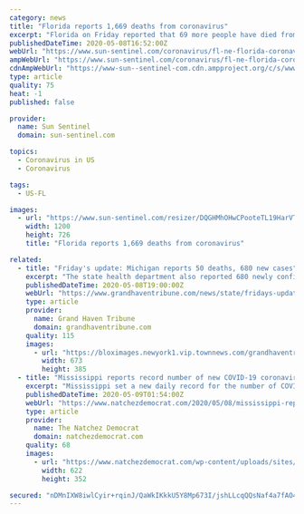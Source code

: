 ```yaml
---
category: news
title: "Florida reports 1,669 deaths from coronavirus"
excerpt: "Florida on Friday reported that 69 more people have died from the new coronavirus, bringing the total number of recorded deaths statewide to 1,669."
publishedDateTime: 2020-05-08T16:52:00Z
webUrl: "https://www.sun-sentinel.com/coronavirus/fl-ne-florida-coronavirus-cases-may-8-20200508-li7zljja4zesrgscqrpc3ydynu-story.html"
ampWebUrl: "https://www.sun-sentinel.com/coronavirus/fl-ne-florida-coronavirus-cases-may-8-20200508-li7zljja4zesrgscqrpc3ydynu-story.html?outputType=amp"
cdnAmpWebUrl: "https://www-sun--sentinel-com.cdn.ampproject.org/c/s/www.sun-sentinel.com/coronavirus/fl-ne-florida-coronavirus-cases-may-8-20200508-li7zljja4zesrgscqrpc3ydynu-story.html?outputType=amp"
type: article
quality: 75
heat: -1
published: false

provider:
  name: Sun Sentinel
  domain: sun-sentinel.com

topics:
  - Coronavirus in US
  - Coronavirus

tags:
  - US-FL

images:
  - url: "https://www.sun-sentinel.com/resizer/DQGHMhOHwCPooteTL19HarVTu-k=/1200x0/top/arc-anglerfish-arc2-prod-tronc.s3.amazonaws.com/public/QQUCDSGWD3YKTYFM5FN5ZJM7Z4.jpg"
    width: 1200
    height: 726
    title: "Florida reports 1,669 deaths from coronavirus"

related:
  - title: "Friday's update: Michigan reports 50 deaths, 680 new cases"
    excerpt: "The state health department also reported 680 newly confirmed cases of the coronavirus on Friday, bringing Michigan's total case count to 46,326. According to the state report, th"
    publishedDateTime: 2020-05-08T19:00:00Z
    webUrl: "https://www.grandhaventribune.com/news/state/fridays-update-michigan-reports-50-deaths-680-new-cases/article_8416b31e-915c-11ea-b3dd-2be5cfe7e662.html"
    type: article
    provider:
      name: Grand Haven Tribune
      domain: grandhaventribune.com
    quality: 115
    images:
      - url: "https://bloximages.newyork1.vip.townnews.com/grandhaventribune.com/content/tncms/assets/v3/editorial/3/38/3380dbc0-915f-11ea-a773-478a204ae894/5eb5ae15ebbc4.image.jpg?resize=673%2C385"
        width: 673
        height: 385
  - title: "Mississippi reports record number of new COVID-19 coronavirus cases Friday"
    excerpt: "Mississippi set a new daily record for the number of COVID-19 coronavirus cases the Mississippi State Health Department reported Friday."
    publishedDateTime: 2020-05-09T01:54:00Z
    webUrl: "https://www.natchezdemocrat.com/2020/05/08/mississippi-reports-record-number-of-new-covid-19-coronavirus-cases-friday/"
    type: article
    provider:
      name: The Natchez Democrat
      domain: natchezdemocrat.com
    quality: 68
    images:
      - url: "https://www.natchezdemocrat.com/wp-content/uploads/sites/8/2020/05/covid19-ms-2020-05-06.jpg"
        width: 622
        height: 352

secured: "nDMnIXW8iwlCyir+rqinJ/QaWkIKkkU5Y8Mp673I/jshLLcqQQsNaf4a7fAO4zod/ppT92+n4xuPxsyWC0QPTVbRvKcEP/E3vvCuR1uip5V/phjUwFQun6JPRAX+yohnvR9E6s9V1s4l+VmB+EhTz9NZ1R02kh0XIAUW0Wx46TzbflfxUti36JlF9xDpEbhjZVigf8Jtl9bZDcOzyo0aTysueVVtFhGNg+XRhmsvV7wuy28QW9f7CTO0tVE6KsJsCIOfwhQL0PT3mVM+5PFJZTrtSDpR1l7P5nOprm5ksBk+/S5RgK1hdE4YgLbL4y2GGtzjvxz53/x7hw4Px3VrAF71A+JwvucmuJYdVjbVzHCokxDAf/cauKcHtDckNhCSZ6fMvsttbpJpU7oRySUcoKOE7yKSaXPLdGye5dpf8dQv+GbILwOXaSIvFG1Fk0EAErh9SGy+0Ivp0bYYsHWouDZ7y2EuVE2Z+Jg8SUkbH64=;vxtTo3CbiUuh6456ADwtPQ=="
---
```


